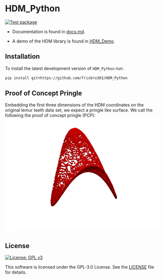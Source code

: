 # HDM_Python
[![Test package](https://github.com/frisbro303/HDM_Python/actions/workflows/test.yml/badge.svg)](https://github.com/frisbro303/HDM_Python/actions/workflows/test.yml)

- Documentation is found in [docs.md](https://github.com/frisbro303/HDM_Python/blob/main/docs.md).

- A demo of the HDM library is found in [HDM_Demo](https://github.com/frisbro303/HDM_demo).

## Installation
To install the latest development version of `HDM_Python` run:
```bash
pip install git+https://github.com/frisbro303/HDM_Python
```

## Proof of Concept Pringle 
Embedding the first three dimensions of the HDM coordinates on the original lemur teeth data set, we expect a pringle like surface. We call the following the proof of concept pringle (PCP):
![](pringle.png)

## License
[![License: GPL v3](https://img.shields.io/badge/License-GPLv3-blue.svg)](https://www.gnu.org/licenses/gpl-3.0)

This software is licensed under the GPL-3.0 License. See the [LICENSE](https://github.com/frisbro303/SignDNE/blob/2347bf47a35affe612ac8d60e64805a3f1891951/LICENSE) file for details. 

